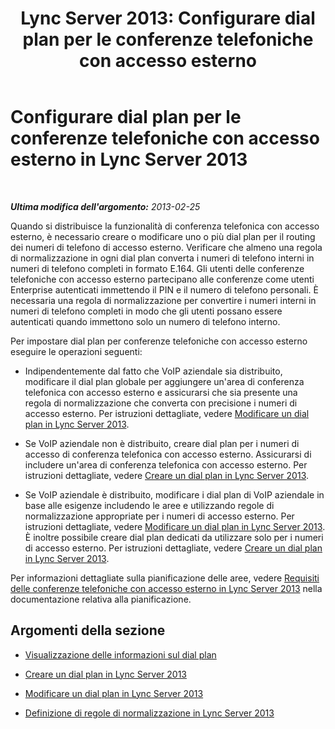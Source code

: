 ﻿---
title: 'Lync Server 2013: Configurare dial plan per le conferenze telefoniche con accesso esterno'
TOCTitle: Configurare dial plan per le conferenze telefoniche con accesso esterno
ms:assetid: a3e0958e-384f-43e5-b4c9-686b6ecac7ed
ms:mtpsurl: https://technet.microsoft.com/it-it/library/Gg412768(v=OCS.15)
ms:contentKeyID: 49301536
ms.date: 08/24/2015
mtps_version: v=OCS.15
ms.translationtype: HT
---

# Configurare dial plan per le conferenze telefoniche con accesso esterno in Lync Server 2013

 

_**Ultima modifica dell'argomento:** 2013-02-25_

Quando si distribuisce la funzionalità di conferenza telefonica con accesso esterno, è necessario creare o modificare uno o più dial plan per il routing dei numeri di telefono di accesso esterno. Verificare che almeno una regola di normalizzazione in ogni dial plan converta i numeri di telefono interni in numeri di telefono completi in formato E.164. Gli utenti delle conferenze telefoniche con accesso esterno partecipano alle conferenze come utenti Enterprise autenticati immettendo il PIN e il numero di telefono personali. È necessaria una regola di normalizzazione per convertire i numeri interni in numeri di telefono completi in modo che gli utenti possano essere autenticati quando immettono solo un numero di telefono interno.

Per impostare dial plan per conferenze telefoniche con accesso esterno eseguire le operazioni seguenti:

  - Indipendentemente dal fatto che VoIP aziendale sia distribuito, modificare il dial plan globale per aggiungere un'area di conferenza telefonica con accesso esterno e assicurarsi che sia presente una regola di normalizzazione che converta con precisione i numeri di accesso esterno. Per istruzioni dettagliate, vedere [Modificare un dial plan in Lync Server 2013](lync-server-2013-modify-a-dial-plan.md).

  - Se VoIP aziendale non è distribuito, creare dial plan per i numeri di accesso di conferenza telefonica con accesso esterno. Assicurarsi di includere un'area di conferenza telefonica con accesso esterno. Per istruzioni dettagliate, vedere [Creare un dial plan in Lync Server 2013](lync-server-2013-create-a-dial-plan.md).

  - Se VoIP aziendale è distribuito, modificare i dial plan di VoIP aziendale in base alle esigenze includendo le aree e utilizzando regole di normalizzazione appropriate per i numeri di accesso esterno. Per istruzioni dettagliate, vedere [Modificare un dial plan in Lync Server 2013](lync-server-2013-modify-a-dial-plan.md). È inoltre possibile creare dial plan dedicati da utilizzare solo per i numeri di accesso esterno. Per istruzioni dettagliate, vedere [Creare un dial plan in Lync Server 2013](lync-server-2013-create-a-dial-plan.md).

Per informazioni dettagliate sulla pianificazione delle aree, vedere [Requisiti delle conferenze telefoniche con accesso esterno in Lync Server 2013](lync-server-2013-dial-in-conferencing-requirements.md) nella documentazione relativa alla pianificazione.

## Argomenti della sezione

  - [Visualizzazione delle informazioni sul dial plan](lync-server-2013-view-dial-plan-information.md)

  - [Creare un dial plan in Lync Server 2013](lync-server-2013-create-a-dial-plan.md)

  - [Modificare un dial plan in Lync Server 2013](lync-server-2013-modify-a-dial-plan.md)

  - [Definizione di regole di normalizzazione in Lync Server 2013](lync-server-2013-defining-normalization-rules.md)


